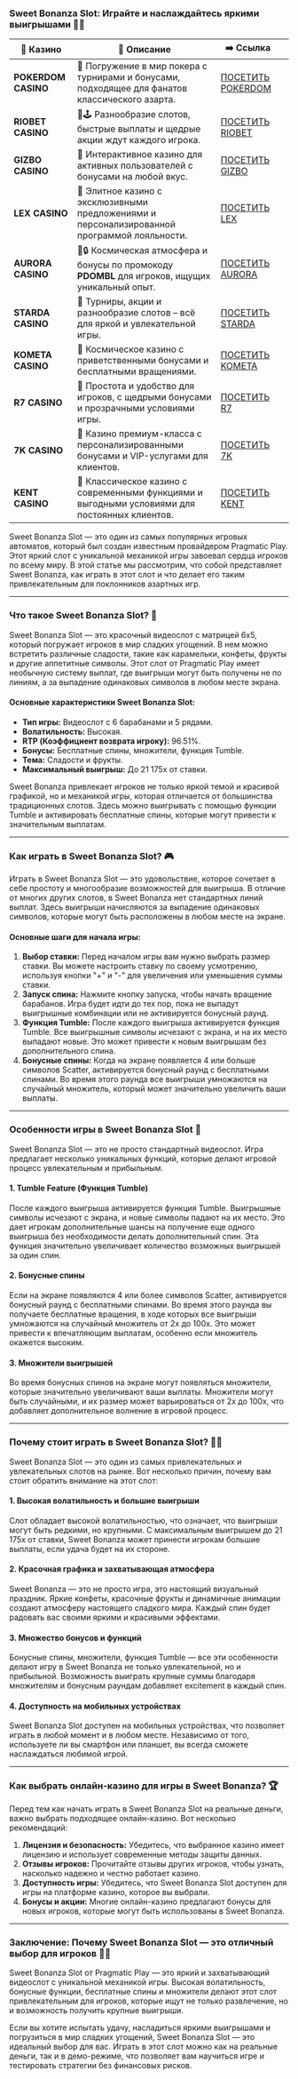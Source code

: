 ### Sweet Bonanza Slot: Играйте и наслаждайтесь яркими выигрышами 🍭🎰
| 🎰 Казино           | 📜 Описание                                                                                       | ➡️ Ссылка                                                                                          |   |
| ------------------- | ------------------------------------------------------------------------------------------------- | -------------------------------------------------------------------------------------------------- | - |
| **POKERDOM CASINO** | 🎲 Погружение в мир покера с турнирами и бонусами, подходящее для фанатов классического азарта.   | [ПОСЕТИТЬ POKERDOM](https://brandplay.link/FwVc4f)                                                 |   |
| **RIOBET CASINO**   | 🌟🕹️ Разнообразие слотов, быстрые выплаты и щедрые акции ждут каждого игрока.                    | [ПОСЕТИТЬ RIOBET](https://brandplay.link/TnjsxFvH)                                                 |   |
| **GIZBO CASINO**    | 🚀 Интерактивное казино для активных пользователей с бонусами на любой вкус.                      | [ПОСЕТИТЬ GIZBO](https://brandplay.link/rvzLrVLp)                                                  |   |
| **LEX CASINO**      | 🎰 Элитное казино с эксклюзивными предложениями и персонализированной программой лояльности.      | [ПОСЕТИТЬ LEX](https://brandplay.link/VMqNXPFs)                                                    |   |
| **AURORA CASINO**   | 🌌🔒 Космическая атмосфера и бонусы по промокоду **PDOMBL** для игроков, ищущих уникальный опыт. | [ПОСЕТИТЬ AURORA](https://10trafic-stat2.com/click/668546556bcc6313411604bc/6766/13031/subaccount) |   |
| **STARDA CASINO**   | 🌠 Турниры, акции и разнообразие слотов – всё для яркой и увлекательной игры.                     | [ПОСЕТИТЬ STARDA](https://brandplay.link/HDcDrxLk)                                                 |   |
| **KOMETA CASINO**   | 💫 Космическое казино с приветственными бонусами и бесплатными вращениями.                        | [ПОСЕТИТЬ KOMETA](https://brandplay.link/jHzFFYGv)                                                 |   |
| **R7 CASINO**       | 🎯 Простота и удобство для игроков, с щедрыми бонусами и прозрачными условиями игры.              | [ПОСЕТИТЬ R7](https://brandplay.link/dByFXP7h)                                                     |   |
| **7K CASINO**       | 💎 Казино премиум-класса с персонализированными бонусами и VIP-услугами для клиентов.             | [ПОСЕТИТЬ 7K](https://brandplay.link/dd46bNgD)                                                     |   |
| **KENT CASINO**     | 🎲 Классическое казино с современными функциями и выгодными условиями для постоянных клиентов.    | [ПОСЕТИТЬ KENT](https://brandplay.link/XRH1g6Vb)                                                   

Sweet Bonanza Slot — это один из самых популярных игровых автоматов, который был создан известным провайдером Pragmatic Play. Этот яркий слот с уникальной механикой игры завоевал сердца игроков по всему миру. В этой статье мы рассмотрим, что собой представляет Sweet Bonanza, как играть в этот слот и что делает его таким привлекательным для поклонников азартных игр.

***

### Что такое Sweet Bonanza Slot? 🍬

Sweet Bonanza Slot — это красочный видеослот с матрицей 6x5, который погружает игроков в мир сладких угощений. В нем можно встретить различные сладости, такие как карамельки, конфеты, фрукты и другие аппетитные символы. Этот слот от Pragmatic Play имеет необычную систему выплат, где выигрыши могут быть получены не по линиям, а за выпадение одинаковых символов в любом месте экрана.

#### Основные характеристики Sweet Bonanza Slot:

* **Тип игры:** Видеослот с 6 барабанами и 5 рядами.
* **Волатильность:** Высокая.
* **RTP (Коэффициент возврата игроку):** 96.51%.
* **Бонусы:** Бесплатные спины, множители, функция Tumble.
* **Тема:** Сладости и фрукты.
* **Максимальный выигрыш:** До 21 175x от ставки.

Sweet Bonanza привлекает игроков не только яркой темой и красивой графикой, но и механикой игры, которая отличается от большинства традиционных слотов. Здесь можно выигрывать с помощью функции Tumble и активировать бесплатные спины, которые могут привести к значительным выплатам.

***

### Как играть в Sweet Bonanza Slot? 🎮

Играть в Sweet Bonanza Slot — это удовольствие, которое сочетает в себе простоту и многообразие возможностей для выигрыша. В отличие от многих других слотов, в Sweet Bonanza нет стандартных линий выплат. Здесь выигрыши начисляются за выпадение одинаковых символов, которые могут быть расположены в любом месте на экране.

#### Основные шаги для начала игры:

1. **Выбор ставки:** Перед началом игры вам нужно выбрать размер ставки. Вы можете настроить ставку по своему усмотрению, используя кнопки "+" и "-" для увеличения или уменьшения суммы ставки.
2. **Запуск спина:** Нажмите кнопку запуска, чтобы начать вращение барабанов. Игра будет идти до тех пор, пока не выпадут выигрышные комбинации или не активируется бонусный раунд.
3. **Функция Tumble:** После каждого выигрыша активируется функция Tumble. Все выигрышные символы исчезают с экрана, и на их место выпадают новые. Это может привести к новым выигрышам без дополнительного спина.
4. **Бонусные спины:** Когда на экране появляется 4 или больше символов Scatter, активируется бонусный раунд с бесплатными спинами. Во время этого раунда все выигрыши умножаются на случайный множитель, который может значительно увеличить ваши выплаты.

***

### Особенности игры в Sweet Bonanza Slot 🎉

Sweet Bonanza Slot — это не просто стандартный видеослот. Игра предлагает несколько уникальных функций, которые делают игровой процесс увлекательным и прибыльным.

#### 1. **Tumble Feature (Функция Tumble)**

После каждого выигрыша активируется функция Tumble. Выигрышные символы исчезают с экрана, и новые символы падают на их место. Это дает игрокам дополнительные шансы на получение еще одного выигрыша без необходимости делать дополнительный спин. Эта функция значительно увеличивает количество возможных выигрышей за один спин.

#### 2. **Бонусные спины**

Если на экране появляются 4 или более символов Scatter, активируется бонусный раунд с бесплатными спинами. Во время этого раунда вы получаете бесплатные вращения, в ходе которых все выигрыши умножаются на случайный множитель от 2x до 100x. Это может привести к впечатляющим выплатам, особенно если множитель окажется высоким.

#### 3. **Множители выигрышей**

Во время бонусных спинов на экране могут появляться множители, которые значительно увеличивают ваши выплаты. Множители могут быть случайными, и их размер может варьироваться от 2x до 100x, что добавляет дополнительное волнение в игровой процесс.

***

### Почему стоит играть в Sweet Bonanza Slot? 🍭🎉

Sweet Bonanza Slot — это один из самых привлекательных и увлекательных слотов на рынке. Вот несколько причин, почему вам стоит обратить внимание на этот слот:

#### 1. **Высокая волатильность и большие выигрыши**

Слот обладает высокой волатильностью, что означает, что выигрыши могут быть редкими, но крупными. С максимальным выигрышем до 21 175x от ставки, Sweet Bonanza может принести игрокам большие выплаты, если удача будет на их стороне.

#### 2. **Красочная графика и захватывающая атмосфера**

Sweet Bonanza — это не просто игра, это настоящий визуальный праздник. Яркие конфеты, красочные фрукты и динамичные анимации создают атмосферу настоящего сладкого мира. Каждый спин будет радовать вас своими яркими и красивыми эффектами.

#### 3. **Множество бонусов и функций**

Бонусные спины, множители, функция Tumble — все эти особенности делают игру в Sweet Bonanza не только увлекательной, но и прибыльной. Возможность выиграть крупные суммы благодаря множителям и бонусным раундам добавляет excitement в каждый спин.

#### 4. **Доступность на мобильных устройствах**

Sweet Bonanza Slot доступен на мобильных устройствах, что позволяет играть в любой момент и в любом месте. Независимо от того, используете ли вы смартфон или планшет, вы всегда сможете наслаждаться любимой игрой.

***

### Как выбрать онлайн-казино для игры в Sweet Bonanza? 🏆

Перед тем как начать играть в Sweet Bonanza Slot на реальные деньги, важно выбрать подходящее онлайн-казино. Вот несколько рекомендаций:

1. **Лицензия и безопасность:** Убедитесь, что выбранное казино имеет лицензию и использует современные методы защиты данных.
2. **Отзывы игроков:** Прочитайте отзывы других игроков, чтобы узнать, насколько надежно и честно работает казино.
3. **Доступность игры:** Убедитесь, что Sweet Bonanza Slot доступен для игры на платформе казино, которое вы выбрали.
4. **Бонусы и акции:** Многие онлайн-казино предлагают бонусы для новых игроков, которые могут быть использованы в Sweet Bonanza.

***

### Заключение: Почему Sweet Bonanza Slot — это отличный выбор для игроков 🎰🍬

Sweet Bonanza Slot от Pragmatic Play — это яркий и захватывающий видеослот с уникальной механикой игры. Высокая волатильность, бонусные функции, бесплатные спины и множители делают этот слот привлекательным для игроков, которые ищут не только развлечение, но и возможность получить крупные выигрыши.

Если вы хотите испытать удачу, насладиться яркими выигрышами и погрузиться в мир сладких угощений, Sweet Bonanza Slot — это идеальный выбор для вас. Играть в этот слот можно как на реальные деньги, так и в демо-режиме, что позволяет вам научиться игре и тестировать стратегии без финансовых рисков.
